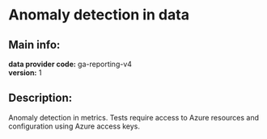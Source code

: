 # Anomaly detection in data  
## Main info:  
**data provider code:** ga-reporting-v4  
**version:** 1  
## Description:  
Anomaly detection in metrics. Tests require access to Azure resources and configuration using Azure access keys.  
